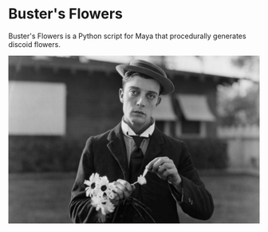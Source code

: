 # Buster's Flowers

Buster's Flowers is a Python script for Maya that procedurally generates discoid flowers.

![black and white photo of Buster Keaton holding a few flowers and plucking the last petal off of one](/assets/buster.png)